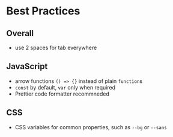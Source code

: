 # Best Practices

## Overall

- use 2 spaces for tab everywhere

## JavaScript

- arrow functions `() => {}` instead of plain `function`s
- `const` by default, `var` only when required
- Prettier code formatter recommneded

## CSS

- CSS variables for common properties, such as `--bg` or `--sans`
